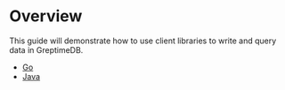 # Overview

This guide will demonstrate how to use client libraries to write and query data in GreptimeDB.

- [Go](go.md)
- [Java](java.md)

